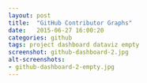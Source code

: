 ```yaml
---
layout: post
title:  "GitHub Contributor Graphs"
date:   2015-06-27 16:00:20
categories: github
tags: project dashboard dataviz empty
screenshot: github-dashboard-2.jpg
alt-screenshots: 
- github-dashboard-2-empty.jpg
---
```

